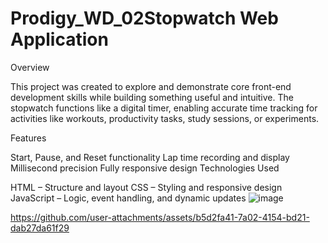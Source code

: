 # Prodigy_WD_02Stopwatch Web Application

Overview

This project was created to explore and demonstrate core front-end development skills while building something useful and intuitive. The stopwatch functions like a digital timer, enabling accurate time tracking for activities like workouts, productivity tasks, study sessions, or experiments.

Features

Start, Pause, and Reset functionality
Lap time recording and display
Millisecond precision
Fully responsive design
Technologies Used

HTML – Structure and layout
CSS – Styling and responsive design
JavaScript – Logic, event handling, and dynamic updates
![image](https://github.com/user-attachments/assets/2ff7fc2e-325e-4954-8e12-e73ea3d2c334)


https://github.com/user-attachments/assets/b5d2fa41-7a02-4154-bd21-dab27da61f29


